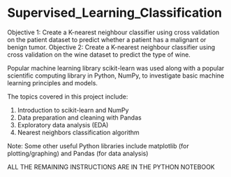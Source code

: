 # Supervised_Learning_Classification

Objective 1: Create a K-nearest neighbour classifier using cross validation on the patient dataset to predict whether a patient has a malignant or benign tumor.
Objective 2: Create a K-nearest neighbour classifier using cross validation on the wine dataset to predict the type of wine.

Popular machine learning library scikit-learn was used along with a popular scientific computing library in Python, NumPy, to investigate basic machine learning principles and models.

The topics covered in this project include:

1. Introduction to scikit-learn and NumPy
2. Data preparation and cleaning with Pandas
3. Exploratory data analysis (EDA)
4. Nearest neighbors classification algorithm

Note: Some other useful Python libraries include matplotlib (for plotting/graphing) and Pandas (for data analysis)

ALL THE REMAINING INSTRUCTIONS ARE IN THE PYTHON NOTEBOOK
